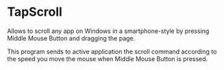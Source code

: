 # TapScroll

Allows to scroll any app on Windows in a smartphone-style by pressing Middle Mouse Button and dragging the page.

This program sends to active application the scroll command according to the speed you move the mouse when Middle Mouse Button is pressed.
